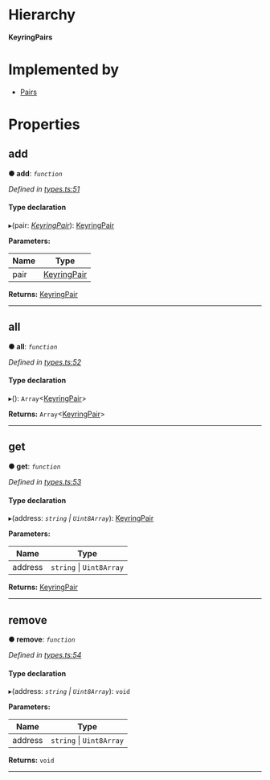 

# Hierarchy

**KeyringPairs**

# Implemented by

* [Pairs](../classes/_pairs_.pairs.md)

# Properties

<a id="add"></a>

##  add

**● add**: *`function`*

*Defined in [types.ts:51](https://github.com/polkadot-js/common/blob/179aa84/packages/keyring/src/types.ts#L51)*

#### Type declaration
▸(pair: *[KeyringPair](_types_.keyringpair.md)*): [KeyringPair](_types_.keyringpair.md)

**Parameters:**

| Name | Type |
| ------ | ------ |
| pair | [KeyringPair](_types_.keyringpair.md) |

**Returns:** [KeyringPair](_types_.keyringpair.md)

___
<a id="all"></a>

##  all

**● all**: *`function`*

*Defined in [types.ts:52](https://github.com/polkadot-js/common/blob/179aa84/packages/keyring/src/types.ts#L52)*

#### Type declaration
▸(): `Array`<[KeyringPair](_types_.keyringpair.md)>

**Returns:** `Array`<[KeyringPair](_types_.keyringpair.md)>

___
<a id="get"></a>

##  get

**● get**: *`function`*

*Defined in [types.ts:53](https://github.com/polkadot-js/common/blob/179aa84/packages/keyring/src/types.ts#L53)*

#### Type declaration
▸(address: *`string` \| `Uint8Array`*): [KeyringPair](_types_.keyringpair.md)

**Parameters:**

| Name | Type |
| ------ | ------ |
| address | `string` \| `Uint8Array` |

**Returns:** [KeyringPair](_types_.keyringpair.md)

___
<a id="remove"></a>

##  remove

**● remove**: *`function`*

*Defined in [types.ts:54](https://github.com/polkadot-js/common/blob/179aa84/packages/keyring/src/types.ts#L54)*

#### Type declaration
▸(address: *`string` \| `Uint8Array`*): `void`

**Parameters:**

| Name | Type |
| ------ | ------ |
| address | `string` \| `Uint8Array` |

**Returns:** `void`

___

